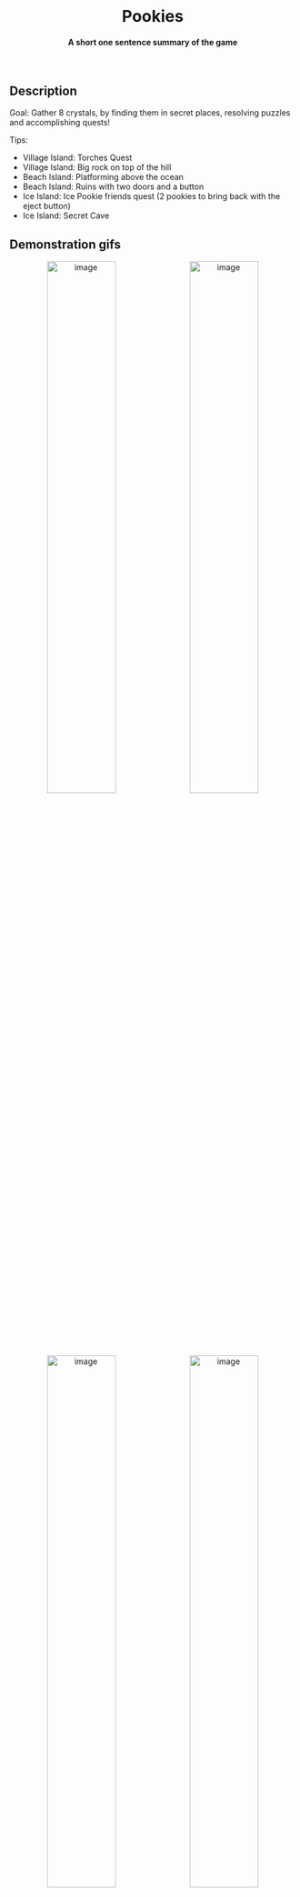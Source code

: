 <br />
<h1 align="center">Pookies</h1>
<h4 align="center">A short one sentence summary of the game</h4>
<br />

## Description
Goal: Gather 8 crystals, by finding them in secret places, resolving puzzles and accomplishing quests!

Tips: 
- Village Island: Torches Quest
- Village Island: Big rock on top of the hill
- Beach Island: Platforming above the ocean
- Beach Island: Ruins with two doors and a button
- Ice Island: Ice Pookie friends quest (2 pookies to bring back with the eject button)
- Ice Island: Secret Cave


## Demonstration gifs
<p align="center">
  <img src="./images/image.gif" alt="image" width="49%" >
  <img src="./images/image.gif" alt="image" width="49%" >
<p/>

<p align="center">
  <img src="./images/image.gif" alt="image" width="49%" >
  <img src="./images/image.gif" alt="image" width="49%" >
<p/>


## Builds
Builds?


## Controls
| Controls | KB/M | Gamepad |
| ------ | ------ | ------ |
| Move | WASD | Left stick |
| Camera | Mouse | Right stick |
| Jump | Space | South |
| Center camera | - | Right stick |
| Vacuum | Right mouse | Right trigger |
| Use | Left mouse | Right shoulder |
| Eject | Q | Left shoulder |
| Aim | Shift | Left trigger |
| Interact | E | East |
